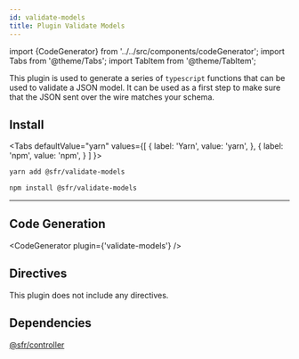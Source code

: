 ```yaml
---
id: validate-models
title: Plugin Validate Models
---
```


import {CodeGenerator} from '../../src/components/codeGenerator';
import Tabs from '@theme/Tabs';
import TabItem from '@theme/TabItem';

This plugin is used to generate a series of `typescript` functions that can be used to validate a JSON model. It can be used as a first step to make sure that the JSON sent over the wire matches your schema. 

## Install

<Tabs
defaultValue="yarn"
values={[
{ label: 'Yarn', value: 'yarn', },
{ label: 'npm', value: 'npm', }
]
}>
<TabItem value="yarn">

```bash
yarn add @sfr/validate-models
```

</TabItem>
<TabItem value="npm">

```bash
npm install @sfr/validate-models
```

</TabItem>
</Tabs>

---

## Code Generation

<CodeGenerator plugin={'validate-models'} />

## Directives

This plugin does not include any directives.

## Dependencies

[@sfr/controller](./controller.md)
